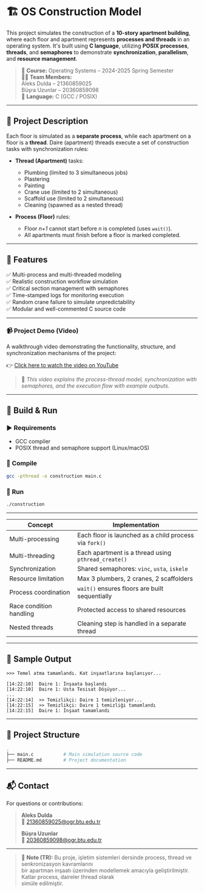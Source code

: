 # 🏗️ OS Construction Model

This project simulates the construction of a **10-story apartment building**, where each floor and apartment represents **processes and threads** in an operating system. It's built using **C language**, utilizing **POSIX processes**, **threads**, and **semaphores** to demonstrate **synchronization**, **parallelism**, and **resource management**.

> 📅 **Course:** Operating Systems – 2024-2025 Spring Semester  
> 👨‍💻 **Team Members:**  
> Aleks Dulda – 21360859025  
> Büşra Uzunlar – 20360859098  
> 💾 **Language:** C (GCC / POSIX)


---


## 📌 Project Description

Each floor is simulated as a **separate process**, while each apartment on a floor is a **thread**. Daire (apartment) threads execute a set of construction tasks with synchronization rules:

- **Thread (Apartment)** tasks:
  - Plumbing (limited to 3 simultaneous jobs)
  - Plastering
  - Painting
  - Crane use (limited to 2 simultaneous)
  - Scaffold use (limited to 2 simultaneous)
  - Cleaning (spawned as a nested thread)

- **Process (Floor)** rules:
  - Floor *n+1* cannot start before *n* is completed (uses `wait()`).
  - All apartments must finish before a floor is marked completed.

---

## 🔧 Features

✅ Multi-process and multi-threaded modeling  
✅ Realistic construction workflow simulation  
✅ Critical section management with semaphores  
✅ Time-stamped logs for monitoring execution  
✅ Random crane failure to simulate unpredictability  
✅ Modular and well-commented C source code  

---

### 📹 Project Demo (Video)

A walkthrough video demonstrating the functionality, structure, and synchronization mechanisms of the project:

👉 [Click here to watch the video on YouTube](https://youtu.be/tx0ytQs2n6o)

> 📌 *This video explains the process-thread model, synchronization with semaphores, and the execution flow with example outputs.*

---

## 🧱 Build & Run

### ▶️ Requirements

- GCC compiler
- POSIX thread and semaphore support (Linux/macOS)

### 🔨 Compile

```bash
gcc -pthread -o construction main.c
```

### 🚀 Run
```bash
./construction
```

---

| Concept                 | Implementation                                         |
| ----------------------- | ------------------------------------------------------ |
| Multi-processing        | Each floor is launched as a child process via `fork()` |
| Multi-threading         | Each apartment is a thread using `pthread_create()`    |
| Synchronization         | Shared semaphores: `vinc`, `usta`, `iskele`            |
| Resource limitation     | Max 3 plumbers, 2 cranes, 2 scaffolders                |
| Process coordination    | `wait()` ensures floors are built sequentially         |
| Race condition handling | Protected access to shared resources                   |
| Nested threads          | Cleaning step is handled in a separate thread          |

---

## 📸 Sample Output
```text
>>> Temel atma tamamlandı. Kat inşaatlarına başlanıyor...

[14:22:10]  Daire 1: İnşaata başlandı
[14:22:10]  Daire 1: Usta Tesisat Döşüyor...
...
[14:22:14]  >> Temizlikçi: Daire 1 temizleniyor...
[14:22:15]  >> Temizlikçi: Daire 1 temizliği tamamlandı
[14:22:15]  Daire 1: İnşaat tamamlandı
```

---

## 📁 Project Structure
```bash
.
├── main.c           # Main simulation source code
├── README.md        # Project documentation
```

---

## 📬 Contact
For questions or contributions:

> **Aleks Dulda**  
> 📧 21360859025@ogr.btu.edu.tr
>  
> **Büşra Uzunlar**  
> 📧 20360859098@ogr.btu.edu.tr

---

> 📝 **Note (TR):** Bu proje, işletim sistemleri dersinde process, thread ve senkronizasyon kavramlarını  
> bir apartman inşaatı üzerinden modellemek amacıyla geliştirilmiştir. Katlar process, daireler thread olarak  
> simüle edilmiştir.
